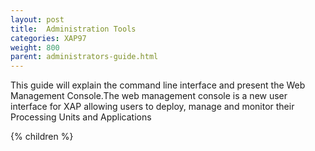 ```yaml
---
layout: post
title:  Administration Tools
categories: XAP97
weight: 800
parent: administrators-guide.html
---
```


This guide will explain the command line interface and present the Web Management Console.The web management console is a new user interface for XAP allowing users to deploy, manage and monitor their Processing Units and Applications





{% children %}
